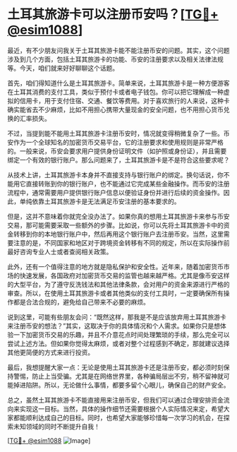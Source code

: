 # 土耳其旅游卡可以注册币安吗？[[TG💪+ @esim1088](https://t.me/s/esim1088)]

最近，有不少朋友问我关于土耳其旅游卡能不能注册币安的问题。其实，这个问题涉及到几个方面，包括土耳其旅游卡的功能、币安的注册要求以及相关法律法规等。今天，咱们就来好好聊聊这个话题。

首先，咱们得知道什么是土耳其旅游卡。简单来说，土耳其旅游卡是一种方便游客在土耳其消费的支付工具，类似于预付卡或者电子钱包。你可以把它理解成一种虚拟的信用卡，用于支付住宿、交通、餐饮等费用。对于喜欢旅行的人来说，这种卡确实能省去不少麻烦，比如不用担心携带大量现金的安全问题，也不用担心货币兑换的汇率损失。

不过，当提到能不能用土耳其旅游卡注册币安时，情况就变得稍微复杂了一些。币安作为一个全球知名的加密货币交易平台，它的注册要求和使用规则是非常严格的。一般来说，币安会要求用户提供身份证明文件（如护照或身份证），并且需要绑定一个有效的银行账户。那么问题来了，土耳其旅游卡是不是符合这些要求呢？

从技术上讲，土耳其旅游卡本身并不直接支持与银行账户的绑定。换句话说，你不能用它直接转账到你的银行账户，也不能通过它完成某些金融操作。而币安的注册流程中，通常需要用户提供银行账户信息以便验证身份并进行后续的资金操作。因此，单纯依靠土耳其旅游卡是无法满足币安注册的基本要求的。

但是，这并不意味着你就完全没办法了。如果你真的想用土耳其旅游卡来参与币安交易，那可能需要采取一些额外的步骤。比如说，你可以先将土耳其旅游卡中的资金转移到你的本地银行账户中，然后再用这个银行账户去注册币安。当然，这里需要注意的是，不同国家和地区对于跨境资金转移有不同的规定，所以在实际操作前最好咨询专业人士或者查阅相关政策。

此外，还有一个值得注意的地方就是隐私保护和安全性。近年来，随着加密货币市场的快速发展，各国政府对加密货币交易的监管也越来越严格。尤其是像币安这样的大型平台，为了遵守反洗钱法和其他法律条款，会对用户的资金来源进行严格的审查。所以，在使用土耳其旅游卡或者其他类似的支付工具时，一定要确保所有操作都是合法合规的，避免给自己带来不必要的麻烦。

说到这里，可能有些朋友会问：“既然这样，那我是不是应该放弃用土耳其旅游卡来注册币安的想法？”其实，这取决于你的具体情况和个人需求。如果你只是想体验一下加密货币交易的乐趣，并且不介意花点时间处理繁琐的手续，那么完全可以尝试上述方法。但如果你觉得太麻烦，或者对整个过程感到不确定，那就建议选择其他更简便的方式来进行投资。

最后，我想提醒大家一点：无论是使用土耳其旅游卡还是注册币安，都必须时刻保持警惕，防止上当受骗。尤其是在网络世界里，各种骗局层出不穷，稍不留神就可能掉进陷阱。所以，无论做什么事情，都要多留个心眼儿，确保自己的财产安全。

总之，虽然土耳其旅游卡不能直接用来注册币安，但我们可以通过合理安排资金流向来实现这一目标。当然，具体的操作细节还需要根据个人实际情况来定，希望大家都能顺利达成自己的目标。同时，也希望大家能够珍惜每一次学习的机会，在探索未知领域的同时不断提升自我！

[[TG💪+ @esim1088](https://t.me/s/esim1088) ![Image](https://i.postimg.cc/4NQfJmqS/Snipaste-2025-05-13-00-14-12.png)]